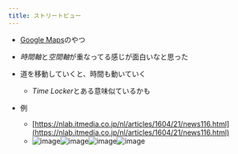 ```yaml
---
title: ストリートビュー
---
```


* [Google Maps](Google%20Maps.md)のやつ

* *時間軸*と*空間軸*が重なってる感じが面白いなと思った

* 道を移動していくと、時間も動いていく
  
  * *Time Locker*とある意味似ているかも
* 例
  
  * [https://nlab.itmedia.co.jp/nl/articles/1604/21/news116.html](https://nlab.itmedia.co.jp/nl/articles/1604/21/news116.html)
  * ![image](https://gyazo.com/41bf4b4e43ef197eab9b04cd9345aec0/thumb/1000)![image](https://gyazo.com/046f29a52537b8456887b5387549f372/thumb/1000)![image](https://gyazo.com/357e92ad9d2283cae63106bf1cdf5e77/thumb/1000)![image](https://gyazo.com/4c8e0c5699a6aa780a59f47830c84139/thumb/1000)
